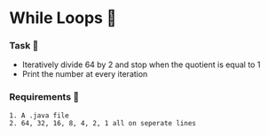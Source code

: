 # While Loops 🍵

### Task 🐧
 - Iteratively divide 64 by 2 and stop when the quotient is equal to 1
 - Print the number at every iteration

### Requirements 🏫
```
1. A .java file
2. 64, 32, 16, 8, 4, 2, 1 all on seperate lines
```

